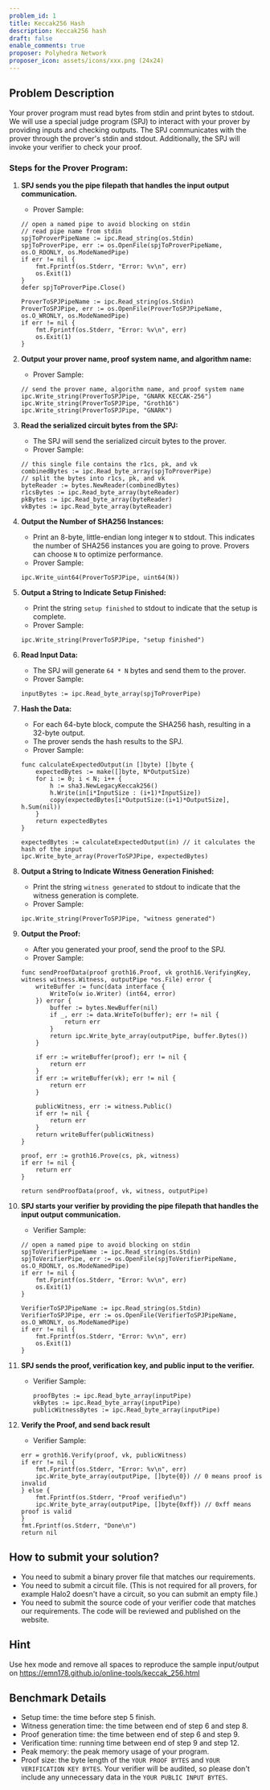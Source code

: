 ```yaml
---
problem_id: 1
title: Keccak256 Hash 
description: Keccak256 hash
draft: false
enable_comments: true
proposer: Polyhedra Network
proposer_icon: assets/icons/xxx.png (24x24)
---
```


## Problem Description

Your prover program must read bytes from stdin and print bytes to stdout. We will use a special judge program (SPJ) to interact with your prover by providing inputs and checking outputs. The SPJ communicates with the prover through the prover's stdin and stdout. Additionally, the SPJ will invoke your verifier to check your proof.

### Steps for the Prover Program:
1. **SPJ sends you the pipe filepath that handles the input output communication.**
    - Prover Sample:
    ```golang
    // open a named pipe to avoid blocking on stdin
	// read pipe name from stdin
	spjToProverPipeName := ipc.Read_string(os.Stdin)
	spjToProverPipe, err := os.OpenFile(spjToProverPipeName, os.O_RDONLY, os.ModeNamedPipe)
	if err != nil {
		fmt.Fprintf(os.Stderr, "Error: %v\n", err)
		os.Exit(1)
	}
	defer spjToProverPipe.Close()

	ProverToSPJPipeName := ipc.Read_string(os.Stdin)
	ProverToSPJPipe, err := os.OpenFile(ProverToSPJPipeName, os.O_WRONLY, os.ModeNamedPipe)
	if err != nil {
		fmt.Fprintf(os.Stderr, "Error: %v\n", err)
		os.Exit(1)
	}
    ```
2. **Output your prover name, proof system name, and algorithm name:**
    - Prover Sample:
    ```golang
    // send the prover name, algorithm name, and proof system name
    ipc.Write_string(ProverToSPJPipe, "GNARK KECCAK-256")
    ipc.Write_string(ProverToSPJPipe, "Groth16")
    ipc.Write_string(ProverToSPJPipe, "GNARK")
    ```

3. **Read the serialized circuit bytes from the SPJ:**
    - The SPJ will send the serialized circuit bytes to the prover.
    - Prover Sample:
    ```golang
    // this single file contains the r1cs, pk, and vk
	combinedBytes := ipc.Read_byte_array(spjToProverPipe) 
	// split the bytes into r1cs, pk, and vk
	byteReader := bytes.NewReader(combinedBytes)
	r1csBytes := ipc.Read_byte_array(byteReader)
	pkBytes := ipc.Read_byte_array(byteReader)
	vkBytes := ipc.Read_byte_array(byteReader)
    ```

4. **Output the Number of SHA256 Instances:**
   - Print an 8-byte, little-endian long integer `N` to stdout. This indicates the number of SHA256 instances you are going to prove. Provers can choose `N` to optimize performance.
   - Prover Sample:
   ```golang
   ipc.Write_uint64(ProverToSPJPipe, uint64(N))
   ```

5. **Output a String to Indicate Setup Finished:**
   - Print the string `setup finished` to stdout to indicate that the setup is complete.
   - Prover Sample:
   ```golang
   ipc.Write_string(ProverToSPJPipe, "setup finished")
   ```

6. **Read Input Data:**
   - The SPJ will generate `64 * N` bytes and send them to the prover.
    - Prover Sample:
    ```golang
    inputBytes := ipc.Read_byte_array(spjToProverPipe)
    ```

7. **Hash the Data:**
   - For each 64-byte block, compute the SHA256 hash, resulting in a 32-byte output.
   - The prover sends the hash results to the SPJ.
    - Prover Sample:
    ```golang
    func calculateExpectedOutput(in []byte) []byte {
        expectedBytes := make([]byte, N*OutputSize)
        for i := 0; i < N; i++ {
            h := sha3.NewLegacyKeccak256()
            h.Write(in[i*InputSize : (i+1)*InputSize])
            copy(expectedBytes[i*OutputSize:(i+1)*OutputSize], h.Sum(nil))
        }
        return expectedBytes
    }
    ```
    ```golang
    expectedBytes := calculateExpectedOutput(in) // it calculates the hash of the input
	ipc.Write_byte_array(ProverToSPJPipe, expectedBytes)
    ```

8. **Output a String to Indicate Witness Generation Finished:**
   - Print the string `witness generated` to stdout to indicate that the witness generation is complete.
   - Prover Sample:
   ```golang
   ipc.Write_string(ProverToSPJPipe, "witness generated")
   ```

9. **Output the Proof:**
   - After you generated your proof, send the proof to the SPJ.
    - Prover Sample:
    ```golang
    func sendProofData(proof groth16.Proof, vk groth16.VerifyingKey, witness witness.Witness, outputPipe *os.File) error {
        writeBuffer := func(data interface {
            WriteTo(w io.Writer) (int64, error)
        }) error {
            buffer := bytes.NewBuffer(nil)
            if _, err := data.WriteTo(buffer); err != nil {
                return err
            }
            return ipc.Write_byte_array(outputPipe, buffer.Bytes())
        }

        if err := writeBuffer(proof); err != nil {
            return err
        }
        if err := writeBuffer(vk); err != nil {
            return err
        }

        publicWitness, err := witness.Public()
        if err != nil {
            return err
        }
        return writeBuffer(publicWitness)
    }
    ```
    ```golang
    proof, err := groth16.Prove(cs, pk, witness)
	if err != nil {
		return err
	}

	return sendProofData(proof, vk, witness, outputPipe)
    ```
  10. **SPJ starts your verifier by providing the pipe filepath that handles the input output communication.**
        - Verifier Sample:
        ```golang
        // open a named pipe to avoid blocking on stdin
        spjToVerifierPipeName := ipc.Read_string(os.Stdin)
        spjToVerifierPipe, err := os.OpenFile(spjToVerifierPipeName, os.O_RDONLY, os.ModeNamedPipe)
        if err != nil {
            fmt.Fprintf(os.Stderr, "Error: %v\n", err)
            os.Exit(1)
        }

        VerifierToSPJPipeName := ipc.Read_string(os.Stdin)
        VerifierToSPJPipe, err := os.OpenFile(VerifierToSPJPipeName, os.O_WRONLY, os.ModeNamedPipe)
        if err != nil {
            fmt.Fprintf(os.Stderr, "Error: %v\n", err)
            os.Exit(1)
        }
        ```
  11. **SPJ sends the proof, verification key, and public input to the verifier.**
        - Verifier Sample:
            ```golang
            proofBytes := ipc.Read_byte_array(inputPipe)
            vkBytes := ipc.Read_byte_array(inputPipe)
            publicWitnessBytes := ipc.Read_byte_array(inputPipe)
            ```
  12. **Verify the Proof, and send back result**
        - Verifier Sample:
        ```golang
        err = groth16.Verify(proof, vk, publicWitness)
        if err != nil {
            fmt.Fprintf(os.Stderr, "Error: %v\n", err)
            ipc.Write_byte_array(outputPipe, []byte{0}) // 0 means proof is invalid
        } else {
            fmt.Fprintf(os.Stderr, "Proof verified\n")
            ipc.Write_byte_array(outputPipe, []byte{0xff}) // 0xff means proof is valid
        }
        fmt.Fprintf(os.Stderr, "Done\n")
        return nil
        ```

## How to submit your solution?
- You need to submit a binary prover file that matches our requirements.
- You need to submit a circuit file. (This is not required for all provers, for example Halo2 doesn't have a circuit, so you can submit an empty file.)
- You need to submit the source code of your verifier code that matches our requirements. The code will be reviewed and published on the website.

## Hint
Use hex mode and remove all spaces to reproduce the sample input/output on https://emn178.github.io/online-tools/keccak_256.html

## Benchmark Details
- Setup time: the time before step 5 finish.
- Witness generation time: the time between end of step 6 and step 8.
- Proof generation time: the time between end of step 6 and step 9.
- Verification time: running time between end of step 9 and step 12.
- Peak memory: the peak memory usage of your program.
- Proof size: the byte length of the `YOUR PROOF BYTES` and `YOUR VERIFICATION KEY BYTES`. Your verifier will be audited, so please don't include any unnecessary data in the `YOUR PUBLIC INPUT BYTES`.